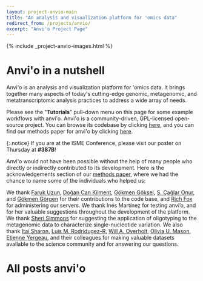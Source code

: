 ```yaml
---
layout: project-anvio-main
title: "An analysis and visualization platform for 'omics data"
redirect_from: /projects/anvio/
excerpt: "Anvi'o Project Page"
---
```


{% include _project-anvio-images.html %}

# Anvi'o in a nutshell

Anvi'o is an analysis and visualization platform for 'omics data. It brings together many aspects of today's cutting-edge genomic, metagenomic, and metatranscriptomic analysis practices to address a wide array of needs.

Please see the "**Tutorials**" pull-down menu on this page for some example workflows with anvi'o. Anvi'o is a community-driven, GPL-licensed open-source project. You can browse its codebase by clicking [here](http://github.com/meren/anvio), and you can find our methods paper for anvi'o by clicking [here](https://peerj.com/articles/1319/).

{:.notice}
If you are at the ISME Conference, please visit our poster on Thursday at **#387B**!

Anvi'o would not have been possible without the help of many people who directly or indirectly contributed to its development. Here is the acknowledgements section of our [methods paper](https://peerj.com/articles/1319/), where we had the chance to name some of the individuals who helped us:

<div class="quotable">
We thank <a href="https://www.linkedin.com/in/farukuzun" target="_blank">Faruk Uzun</a>, <a href="https://twitter.com/dcankilment" target="_blank">Doğan Can Kilment</a>, <a href="https://github.com/gokmen" target="_blank">Gökmen Göksel</a>, <a href="https://github.com/caglar10ur" target="_blank">S. Çağlar Onur</a>, and <a href="https://github.com/gkmngrgn" target="_blank">Gökmen Görgen</a> for their contributions to the code base, and <a href="http://www.richfox.org/me/" target="_blank">Rich Fox</a> for administering our servers. We thank Inés Martínez for testing anvi’o, and for her valuable suggestions throughout the development of the platform. We thank <a href="https://twitter.com/phyllosphere" target="_blank">Sheri Simmons</a> for suggesting the application of oligotyping to the metagenomic data to characterize single-nucleotide variation. We also thank <a href="https://www.linkedin.com/pub/itai-sharon/0/8a1/93b" target="_blank">Itai Sharon</a>, <a href="https://scholar.google.com/citations?user=NflBi1cAAAAJ" target="_blank">Luis M. Rodridugez-R</a>, <a href="https://scholar.google.com/citations?user=ljGGBFwAAAAJ&hl=en" target="_blank">Will A. Overholt</a>, <a href="http://eoas.fsu.edu/people/faculty/dr-olivia-mason" target="_blank">Olivia U. Mason</a>, <a href="http://www.microbialecology.ca/" target="_blank">Etienne Yergeau</a>, and their colleagues for making valuable datasets available to the science community and for answering our questions.
</div>

# All posts anvi'o
